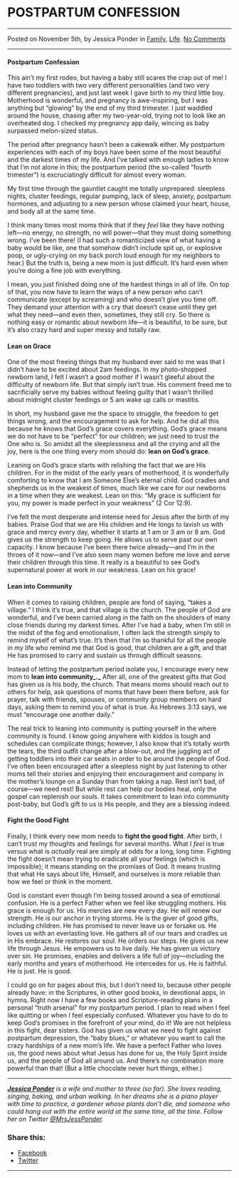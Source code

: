 POSTPARTUM CONFESSION
=====================

* * *

Posted on November 5th, by Jessica Ponder in [Family](http://www.remnantresource.org/category/family/), [Life](http://www.remnantresource.org/category/life/). [No Comments](http://www.remnantresource.org/postpartum-confession/#respond)

* * *

#### **Postpartum Confession**

This ain’t my first rodeo, but having a baby still scares the crap out of me! I have two toddlers with two very different personalities (and two very different pregnancies), and just last week I gave birth to my third little boy. Motherhood is wonderful, and pregnancy is awe-inspiring, but I was anything but “glowing” by the end of my third trimester. I just waddled around the house, chasing after my two-year-old, trying not to look like an overheated dog. I checked my pregnancy app daily, wincing as baby surpassed melon-sized status.

The period after pregnancy hasn’t been a cakewalk either. My postpartum experiences with each of my boys have been some of the most beautiful and the darkest times of my life. And I’ve talked with enough ladies to know that I’m not alone in this; the postpartum period (the so-called “fourth trimester”) is excruciatingly difficult for almost every woman.

My first time through the gauntlet caught me totally unprepared: sleepless nights, cluster feedings, regular pumping, lack of sleep, anxiety, postpartum hormones, and adjusting to a new person whose claimed your heart, house, and body all at the same time.

I think many times most moms think that if they _feel_ like they have nothing left—no energy, no strength, no will power—that they must doing something wrong. I’ve been there! (I had such a romanticized view of what having a baby would be like, one that somehow didn’t include spit up, or explosive poop, or ugly-crying on my back porch loud enough for my neighbors to hear.) But the truth is, being a new mom is just difficult. It’s hard even when you’re doing a fine job with everything.

I mean, you just finished doing one of the hardest things in all of life. On top of that, you now have to learn the ways of a new person who can’t communicate (except by screaming) and who doesn’t give you time off. They demand your attention with a cry that doesn’t cease until they get what they need—and even then, sometimes, they still cry. So there is nothing easy or romantic about newborn life—it is beautiful, to be sure, but it’s also crazy hard and super messy and totally raw.

#### **Lean on Grace**

One of the most freeing things that my husband ever said to me was that I didn’t have to be excited about 2am feedings. In my photo-shopped newborn land, I felt I wasn’t a good mother if I wasn’t gleeful about the difficulty of newborn life. But that simply isn’t true. His comment freed me to sacrificially serve my babies without feeling guilty that I wasn’t thrilled about midnight cluster feedings or 5 am wake up calls or mastitis.

In short, my husband gave me the space to struggle, the freedom to get things wrong, and the encouragement to ask for help. And he did all this because he knows that God’s grace covers everything. God’s grace means we do not have to be “perfect” for our children; we just need to trust the One who is. So amidst all the sleeplessness and all the crying and all the joy, here is the one thing every mom should do: **lean on God’s grace**.

Leaning on God’s grace starts with relishing the fact that we are His children. For in the midst of the early years of motherhood, it is wonderfully comforting to know that I am Someone Else’s eternal child. God cradles and shepherds us in the weakest of times, much like we care for our newborns in a time when they are weakest. Lean on this: “My grace is sufficient for you, my power is made perfect in your weakness” (2 Cor 12:9).

I’ve felt the most desperate and intense need for Jesus after the birth of my babies. Praise God that we are His children and He longs to lavish us with grace and mercy every day, whether it starts at 1 am or 3 am or 8 am. God gives us the strength to keep going. He allows us to serve past our own capacity. I know because I’ve been there twice already—and I’m in the throes of it now—and I’ve also seen many women before me love and serve their children through this time. It really is a beautiful to see God’s supernatural power at work in our weakness. Lean on his grace!

#### **Lean into Community**

When it comes to raising children, people are fond of saying, “takes a village.” I think it’s true, and that village is the church. The people of God are wonderful, and I’ve been carried along in the faith on the shoulders of many close friends during my darkest times. After I’ve had a baby, when I’m still in the midst of the fog and emotionalism, I often lack the strength simply to remind myself of what’s true. It’s then that I’m so thankful for all the people in my life who remind me that God is good, that children are a gift, and that He has promised to carry and sustain us through difficult seasons.

Instead of letting the postpartum period isolate you, I encourage every new mom to **lean into community_._** After all, one of the greatest gifts that God has given us is his body, the church. That means moms should reach out to others for help, ask questions of moms that have been there before, ask for prayer, talk with friends, spouses, or community group members on hard days, asking them to remind you of what is true. As Hebrews 3:13 says, we must “encourage one another daily.”

The real trick to leaning into community is putting yourself in the where community is found. I know going anywhere with kiddos is tough and schedules can complicate things; however, I also know that it’s totally worth the tears, the third outfit change after a blow-out, and the juggling act of getting toddlers into their car seats in order to be around the people of God. I’ve often been encouraged after a sleepless night by just listening to other moms tell their stories and enjoying their encouragement and company in the mother’s lounge on a Sunday than from taking a nap. Rest isn’t bad, of course—we need rest! But while rest can help our bodies heal, only the gospel can replenish our souls. It takes commitment to lean into community post-baby, but God’s gift to us is His people, and they are a blessing indeed.

#### **Fight the Good Fight**

Finally, I think every new mom needs to **fight the good fight**. After birth, I can’t trust my thoughts and feelings for several months. What I _feel_ is true versus what is _actually_ real are simply at odds for a long, long time. Fighting the fight doesn’t mean trying to eradicate all your feelings (which is impossible); it means standing on the promises of God. It means trusting that what He says about life, Himself, and ourselves is more reliable than how we feel or think in the moment.

God is constant even though I’m being tossed around a sea of emotional confusion. He is a perfect Father when we feel like struggling mothers. His grace is enough for us. His mercies are new every day. He will renew our strength. He is our anchor in trying storms. He is the giver of good gifts, including children. He has promised to never leave us or forsake us. He loves us with an everlasting love. He gathers all of our tears and cradles us in His embrace. He restores our soul. He orders our steps. He gives us new life through Jesus. He empowers us to live daily. He has given us victory over sin. He promises, enables and delivers a life full of joy—including the early months and years of motherhood. He intercedes for us. He is faithful. He is just. He is good.

I could go on for pages about this, but I don’t need to, because other people already have: in the Scriptures, in other good books, in devotional apps, in hymns. Right now I have a few books and Scripture-reading plans in a personal “truth arsenal” for my postpartum period. I plan to read when I feel like quitting or when I feel especially confused. Whatever you have to do to keep God’s promises in the forefront of your mind, do it! We are not helpless in this fight, dear sisters. God has given us what we need to fight against postpartum depression, the “baby blues,” or whatever you want to call the crazy hardships of a new mom’s life. We have a perfect Father who loves us, the good news about what Jesus has done for us, the Holy Spirit inside us, and the people of God all around us. And there’s no combination more powerful than that! (But a little chocolate never hurt things, either.)

* * *

_**[Jessica Ponder](http://www.remnantresource.org/author/jessica-ponder/)** is a wife and mother to three (so far). She loves reading, singing, baking, and urban walking. In her dreams she is a piano player with time to practice, a gardener whose plants don’t die, and someone who could hang out with the entire world at the same time, all the time. Follow her on Twitter [@MrsJessPonder](https://twitter.com/MrsJessPonder)._

### Share this:

*   [Facebook](http://www.remnantresource.org/postpartum-confession/?share=facebook "Click to share on Facebook")
*   [Twitter](http://www.remnantresource.org/postpartum-confession/?share=twitter "Click to share on Twitter")

  

* * *
